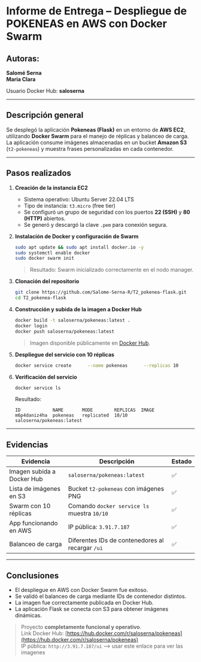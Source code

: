 
#  Informe de Entrega – Despliegue de POKENEAS en AWS con Docker Swarm

## Autoras:
**Salomé Serna**  
**Maria Clara**

Usuario Docker Hub: **saloserna**

---

##  Descripción general

Se desplegó la aplicación **Pokeneas (Flask)** en un entorno de **AWS EC2**, utilizando **Docker Swarm** para el manejo de réplicas y balanceo de carga.  
La aplicación consume imágenes almacenadas en un bucket **Amazon S3** (`t2-pokeneas`) y muestra frases personalizadas en cada contenedor.

---

##  Pasos realizados

1. **Creación de la instancia EC2**  
   - Sistema operativo: Ubuntu Server 22.04 LTS  
   - Tipo de instancia: `t3.micro` (free tier)  
   - Se configuró un grupo de seguridad con los puertos **22 (SSH)** y **80 (HTTP)** abiertos.  
   - Se generó y descargó la clave `.pem` para conexión segura.

2. **Instalación de Docker y configuración de Swarm**
   ```bash
   sudo apt update && sudo apt install docker.io -y
   sudo systemctl enable docker
   sudo docker swarm init
   ```
   > Resultado: Swarm inicializado correctamente en el nodo manager.

3. **Clonación del repositorio**
   ```bash
   git clone https://github.com/Salome-Serna-R/T2_pokenea-flask.git
   cd T2_pokenea-flask
   ```

4. **Construcción y subida de la imagen a Docker Hub**
   ```bash
   docker build -t saloserna/pokeneas:latest .
   docker login
   docker push saloserna/pokeneas:latest
   ```
   > Imagen disponible públicamente en [Docker Hub](https://hub.docker.com/r/saloserna/pokeneas).

5. **Despliegue del servicio con 10 réplicas**
   ```bash
   docker service create      --name pokeneas      --replicas 10      -p 80:5000      -e S3_BUCKET=t2-pokeneas      -e AWS_REGION=us-east-1      saloserna/pokeneas:latest
   ```

6. **Verificación del servicio**
   ```bash
   docker service ls
   ```
   Resultado:
   ```
   ID            NAME       MODE        REPLICAS  IMAGE
   m6p4daniz4ha  pokeneas   replicated  10/10     saloserna/pokeneas:latest
   ```

---

##  Evidencias

| Evidencia | Descripción | Estado |
|------------|--------------|--------|
|  Imagen subida a Docker Hub | `saloserna/pokeneas:latest` | ✅ |
| Lista de imágenes en S3 | Bucket `t2-pokeneas` con imágenes PNG | ✅ |
|  Swarm con 10 réplicas | Comando `docker service ls` muestra `10/10` | ✅ |
| App funcionando en AWS | IP pública: `3.91.7.187` | ✅ |
|  Balanceo de carga | Diferentes IDs de contenedores al recargar `/ui` | ✅ |

---

##  Conclusiones

- El despliegue en AWS con Docker Swarm fue exitoso.  
- Se validó el balanceo de carga mediante IDs de contenedor distintos.  
- La imagen fue correctamente publicada en Docker Hub.  
- La aplicación Flask se conecta con S3 para obtener imágenes dinámicas.  

>  Proyecto **completamente funcional y operativo**.  
> Link Docker Hub: [https://hub.docker.com/r/saloserna/pokeneas](https://hub.docker.com/r/saloserna/pokeneas)  
> IP pública: `http://3.91.7.187/ui` --> usar este enlace para ver las imagenes


